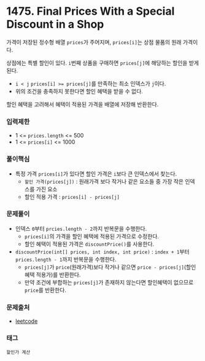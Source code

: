 # 1475. Final Prices With a Special Discount in a Shop
가격이 저장된 정수형 배열 `prices`가 주어지며, `prices[i]`는 상점 물품의 원래 가격이다.  

상점에는 특별 할인이 있다. `i`번째 상품을 구매하면 `prices[j]`에 해당하는 할인을 받게 된다.  
- `i < j` `prices[i] >= prices[j]`를 만족하는 최소 인덱스가 `j`이다.
- 위의 조건을 충족하지 못한다면 할인 혜택을 받을 수 없다.

할인 혜택을 고려해서 혜택이 적용된 가격을 배열에 저장해 반환한다.
### 입력제한
- 1 <= `prices.length` <= 500
- 1 <= `prices[i]` <= 1000
### 풀이핵심
- 특정 가격 `prices[i]`가 있다면 할인 가격은 `i`보다 큰 인덱스에서 찾는다.
  - `할인 가격(prices[j])` : 원래가격 보다 작거나 같은 요소들 중 가장 작은 인덱스를 가진 요소
  - 할인 적용 가격 : `prices[i] - prices[j]`
### 문제풀이
- 인덱스 `0`부터 `prcies.length - 2`까지 반복문을 수행한다.
   - `prices[i]`의 가격을 할인 혜택에 적용된 가격으로 수정한다.
   - 할인 혜택이 적용된 가격은 `discountPrice()`를 사용한다.
- `discountPrice(int[] prices, int index, int price)` : `index + 1`부터 `prices.length - 1`까지 반복문을 수행한다.
  - `prices[j]`가 `price`(원래가격)보다 작거나 같으면 `price - prices[j]`(할인 혜택 적용가)를 반환한다.
  - 만약 조건에 부합하는 `prices[j]`가 존재하지 않는다면 할인혜택이 없으므로 `price`를 반환한다.
### 문제출처
- [leetcode](https://leetcode.com/problems/final-prices-with-a-special-discount-in-a-shop/)
### 태그
`할인가 계산`